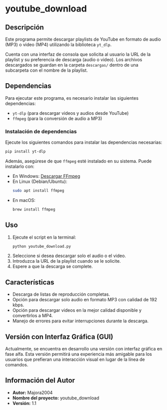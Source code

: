# youtube_download

## Descripción
Este programa permite descargar playlists de YouTube en formato de audio (MP3) o video (MP4) utilizando la biblioteca `yt_dlp`.

Cuenta con una interfaz de consola que solicita al usuario la URL de la playlist y su preferencia de descarga (audio o video). Los archivos descargados se guardan en la carpeta `descargas/` dentro de una subcarpeta con el nombre de la playlist.

## Dependencias
Para ejecutar este programa, es necesario instalar las siguientes dependencias:

- `yt-dlp` (para descargar videos y audios desde YouTube)
- `ffmpeg` (para la conversión de audio a MP3)

### Instalación de dependencias
Ejecute los siguientes comandos para instalar las dependencias necesarias:

```sh
pip install yt-dlp
```

Además, asegúrese de que `ffmpeg` esté instalado en su sistema. Puede instalarlo con:

- En Windows: [Descargar FFmpeg](https://ffmpeg.org/download.html)
- En Linux (Debian/Ubuntu):
  ```sh
  sudo apt install ffmpeg
  ```
- En macOS:
  ```sh
  brew install ffmpeg
  ```

## Uso

1. Ejecute el script en la terminal:
   ```sh
   python youtube_download.py
   ```
2. Seleccione si desea descargar solo el audio o el video.
3. Introduzca la URL de la playlist cuando se le solicite.
4. Espere a que la descarga se complete.

## Características
- Descarga de listas de reproducción completas.
- Opción para descargar solo audio en formato MP3 con calidad de 192 kbps.
- Opción para descargar videos en la mejor calidad disponible y convertirlos a MP4.
- Manejo de errores para evitar interrupciones durante la descarga.

## Versión con Interfaz Gráfica (GUI)
Actualmente, se encuentra en desarrollo una versión con interfaz gráfica en fase alfa. Esta versión permitirá una experiencia más amigable para los usuarios que prefieran una interacción visual en lugar de la línea de comandos.

## Información del Autor
- **Autor:** Majora2004
- **Nombre del proyecto:** youtube_download
- **Versión:** 1.1

